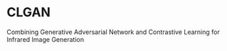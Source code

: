 # CLGAN
Combining Generative Adversarial Network and Contrastive Learning for Infrared Image Generation
